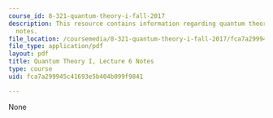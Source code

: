 ```yaml
---
course_id: 8-321-quantum-theory-i-fall-2017
description: This resource contains information regarding quantum theory I, lecture
  notes.
file_location: /coursemedia/8-321-quantum-theory-i-fall-2017/fca7a299945c41693e5b404b099f9841_MIT8_321F17_lec6.pdf
file_type: application/pdf
layout: pdf
title: Quantum Theory I, Lecture 6 Notes
type: course
uid: fca7a299945c41693e5b404b099f9841

---
```

None